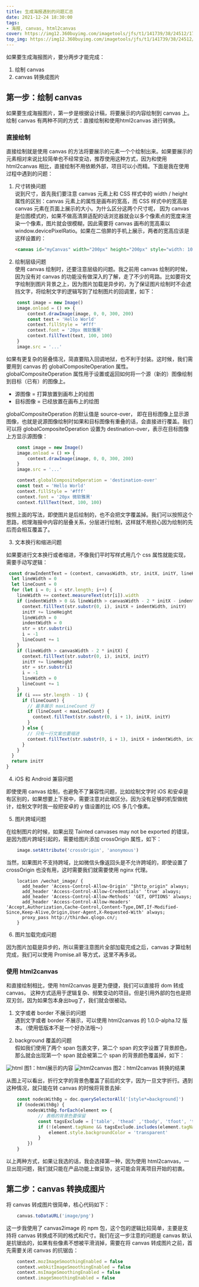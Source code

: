 ```yaml
---
title: 生成海报遇到的问题汇总
date: 2021-12-24 18:30:00
tags:
- 海报, canvas, html2canvas
cover: https://img12.360buyimg.com/imagetools/jfs/t1/141739/38/24512/170853/61c59c29E20740e1b/df9af832bc54f5a0.png
top_img: https://img12.360buyimg.com/imagetools/jfs/t1/141739/38/24512/170853/61c59c29E20740e1b/df9af832bc54f5a0.png
---
```


如果要生成海报图片，要分两步才能完成：
1. 绘制 canvas
2. canvas 转换成图片

## 第一步：绘制 canvas

如果要生成海报图片，第一步是根据设计稿，将要展示的内容绘制到 canvas 上。绘制 canvas 有两种不同的方式：直接绘制和使用html2canvas 进行转换。

### 直接绘制
直接绘制就是使用 canvas 的方法将要展示的元素一个个绘制出来。如果要展示的元素相对来说比较简单也不经常变动，推荐使用这种方式，因为和使用html2canvas 相比，直接绘制不用依赖外部，项目可以小而精。下面是我在使用过程中遇到的问题：

1. 尺寸转换问题  
    说到尺寸，首先我们要注意 canvas 元素上和 CSS 样式中的 width / height 属性的区别：canvas 元素上的属性是画布的宽高，而 CSS 样式中的宽高是 canvas 元素在页面上展示的大小。为什么区分这两个尺寸呢， 因为 canvas 是位图模式的，如果不做高清屏适配的话浏览器就会以多个像素点的宽度来渲染一个像素，图片就会很模糊，因此需要将 canvas 画布的宽高乘以 window.devicePixelRatio。如果在二倍屏的手机上展示，两者的宽高应该是这样设置的：

    ```html
    <canvas id="myCanvas" width="200px" height="200px" style="width: 100px; height: 100px"></canvas>
    ```
2. 绘制层级问题  
使用 canvas 绘制时，还要注意层级的问题。我之前用 canvas 绘制的时候，因为没有对 canvas 的功能没有做深入的了解，走了不少的弯路。比如要将文字绘制到图片背景之上，因为图片加载是异步的，为了保证图片绘制时不会遮挡文字，将绘制文字的逻辑写到了绘制图片的回调里，如下：
``` js
    const image = new Image()
    image.onload = () => {
        context.drawImage(image, 0, 0, 300, 200)
        const text = 'Hello World'
        context.fillStyle = '#fff'
        context.font = '20px 微软雅黑'
        context.fillText(text, 100, 100)
    }
    image.src = '...'
```
如果有更复杂的层叠情况，简直要陷入回调地狱，也不利于封装。这时候，我们需要用到 canvas 的 globalCompositeOperation 属性。 globalCompositeOperation 属性用于设置或返回如何将一个源（新的）图像绘制到目标（已有）的图像上。
- 源图像 = 打算放置到画布上的绘图
- 目标图像 = 已经放置在画布上的绘图

globalCompositeOperation 的默认值是 source-over， 即在目标图像上显示源图像，也就是说源图像绘制时如果和目标图像有重叠的话，会直接进行覆盖。我们可以将 globalCompositeOperation 设置为 destination-over，表示在目标图像上方显示源图像：
``` js
    const image = new Image()
    image.onload = () => {
        context.drawImage(image, 0, 0, 300, 200)
    }
    image.src = '...'

    context.globalCompositeOperation = 'destination-over'
    const text = 'Hello World'
    context.fillStyle = '#fff'
    context.font = '20px 微软雅黑'
    context.fillText(text, 100, 100)
```
按照上面的写法，即使图片是后绘制的，也不会把文字覆盖掉。我们可以按照这个思路，梳理海报中内容的层叠关系，分层进行绘制，这样就不用担心因为绘制的先后而会相互覆盖了。

3. 文本换行和缩进问题

如果要进行文本换行或者缩进，不像我们平时写样式用几个 css 属性就能实现，需要手动写逻辑：

``` js
 const drawIndentText = (context, canvasWidth, str, initX, initY, lineHeight, indentWidth, maxLineCount) => {
  let lineWidth = 0
  let lineCount = 0
  for (let i = 0; i < str.length; i++) {
    lineWidth += context.measureText(str[i]).width
    if (indentWidth > 0 && lineWidth > canvasWidth - 2 * initX - indentWidth) {
      context.fillText(str.substr(0, i), initX + indentWidth, initY)
      initY += lineHeight
      lineWidth = 0
      indentWidth = 0
      str = str.substr(i)
      i = -1
      lineCount += 1
    }
    if (lineWidth > canvasWidth - 2 * initX) {
      context.fillText(str.substr(0, i), initX, initY)
      initY += lineHeight
      str = str.substr(i)
      i = -1
      lineWidth = 0
      lineCount += 1
    }
    if (i === str.length - 1) {
      if (lineCount) {
        // 最多展示 maxLineCount 行
        if (lineCount < maxLineCount) {
          context.fillText(str.substr(0, i + 1), initX, initY)
        }
      } else {
        // 只有一行文案也要缩进
        context.fillText(str.substr(0, i + 1), initX + indentWidth, initY)
      }
    }
  }
  return initY
}
```

4. iOS 和 Android 兼容问题

即使使用 canvas 绘制，也避免不了兼容性问题，比如绘制文字时 iOS 和安卓是有区别的，如果想要上下居中，需要注意对此做区分。因为没有足够的机型做统计，绘制文字时我一般把安卓的 y 值设置的比 iOS 多几个像素。

5. 图片跨域问题

在绘制图片的时候，如果出现 Tainted canvases may not be exported 的错误，是因为图片跨域引起的，需要给图片添加 crossOrigin 属性，如下：

``` js
    image.setAttribute('crossOrigin', 'anonymous')
```
当然，如果图片不支持跨域，比如微信头像返回头是不允许跨域的，即使设置了 crossOrigin 也没有用，这时需要我们就需要使用 nginx 代理。
``` 
    location /wechat_image/ {
      add_header 'Access-Control-Allow-Origin' "$http_origin" always;
      add_header 'Access-Control-Allow-Credentials' 'true' always;
      add_header 'Access-Control-Allow-Methods' 'GET, OPTIONS' always;
      add_header 'Access-Control-Allow-Headers' 'Accept,Authorization,Cache-Control,Content-Type,DNT,If-Modified-Since,Keep-Alive,Origin,User-Agent,X-Requested-With' always;
      proxy_pass http://thirdwx.qlogo.cn/;
    }
```

6. 图片加载完成问题

因为图片加载是异步的，所以需要注意图片全部加载完成之后，canvas 才算绘制完成，我们可以使用 Promise.all 等方式，这里不再多说。

### 使用 html2canvas

和直接绘制相比，使用 html2canvas 是更为便捷，我们可以直接将 dom 转成 canvas， 这种方式适用于逻辑复杂、频繁变动的项目。但是引用外部的包也是把双刃剑，因为如果包本身出bug了，我们就会很被动。

1. 文字或者 border 不展示的问题  
遇到文字或者 border 不展示，可以使用 html2canvas 的 1.0.0-alpha.12 版本。（使用低版本不是一个好办法哦～）

2. background 覆盖的问题  
假如我们使用了两个 span 包裹文字，第二个 span 的文字设置了背景颜色，那么就会出现第一个 span 就会被第二个 span 的背景颜色覆盖掉，如下：

![html](https://img14.360buyimg.com/imagetools/jfs/t1/210063/36/13104/34411/61be9d95E635d5a5a/ebcf2646397b3529.png)
图1：html展示的内容
![html2canvas](https://img12.360buyimg.com/imagetools/jfs/t1/214125/21/8446/29642/61be9eb3E67eb8902/582ce773ad17dc43.png)
图2：html2canvas 转换的结果

从图上可以看出，折行文字的背景色覆盖了前后的文字，因为一旦文字折行。遇到这种情况，就只能在转 canvas 的时候将背景去掉:

``` js
    const nodesWithBg = doc.querySelectorAll('[style*=background]')
    if (nodesWithBg) {
        nodesWithBg.forEach(element => {
            // 表格的背景色要保留
            const tagsExclude = ['table', 'thead' ,'tbody', 'tfoot', 'tr', 'td', 'th']
            if (!(element.tagName && tagsExclude.includes(element.tagName.toLowerCase()))) {
                element.style.backgroundColor = 'transparent'
            }
        })
    }
```

以上两种方式，如果让我选的话，我会选择第一种，因为使用 html2canvas，一旦出现问题，我们就只能在产品功能上做妥协，这可能会背离项目开始的初衷。

## 第二步：canvas 转换成图片

将 canvas 转成图片很简单，核心代码如下：

``` js
	canvas.toDataURL('image/png')
```

这一步我使用了 canvas2image 的 npm 包，这个包的逻辑比较简单，主要是支持将 canvas 转换成不同的格式和尺寸。我们在这一步注意的问题是 canvas 默认是抗锯齿的，如果有些像素不想被平滑消掉，需要在将 canvas 转成图片之前，首先需要关闭 canvas 的抗锯齿：

``` js
    context.mozImageSmoothingEnabled = false
    context.webkitImageSmoothingEnabled = false
    context.msImageSmoothingEnabled = false
    context.imageSmoothingEnabled = false
```
